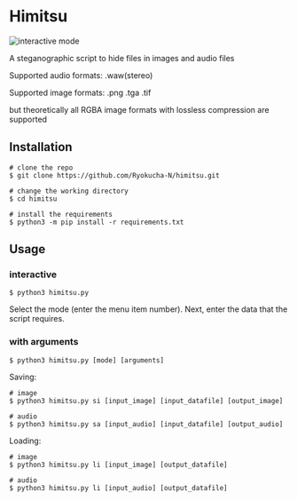 # Himitsu
![interactive mode
](interactive.png)

А steganographic script  to hide files in images and audio files

Supported audio formats:
  .waw(stereo)


Supported image formats:
  .png
  .tga
  .tif
  
but theoretically all RGBA image formats with lossless compression are supported


## Installation
```console
# clone the repo
$ git clone https://github.com/Ryokucha-N/himitsu.git

# change the working directory
$ cd himitsu

# install the requirements
$ python3 -m pip install -r requirements.txt
```
## Usage
### interactive
```console
$ python3 himitsu.py
```
Select the mode (enter the menu item number). Next, enter the data that the script requires.

### with arguments
```console
$ python3 himitsu.py [mode] [arguments]
```

Saving:
```console
# image
$ python3 himitsu.py si [input_image] [input_datafile] [output_image]

# audio
$ python3 himitsu.py sa [input_audio] [input_datafile] [output_audio]
```

Loading:
```console
# image
$ python3 himitsu.py li [input_image] [output_datafile]

# audio
$ python3 himitsu.py li [input_audio] [output_datafile]
```
